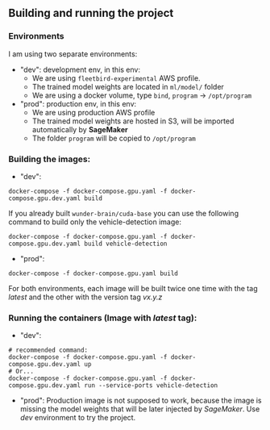 ## Building and running the project

### Environments

I am using two separate environments:

- "dev": development env, in this env:
    - We are using `fleetbird-experimental` AWS profile.
    - The trained model weights are located in `ml/model/` folder
    - We are using a docker volume, type `bind`, `program` -> `/opt/program`
- "prod": production env, in this env:
    - We are using production AWS profile
    - The trained model weights are hosted in S3, will be imported automatically by **SageMaker**
    - The folder `program` will be copied to `/opt/program`
    
### Building the images:

- "dev":

```
docker-compose -f docker-compose.gpu.yaml -f docker-compose.gpu.dev.yaml build
```

If you already built `wunder-brain/cuda-base` you can use the following command to build only the
vehicle-detection image:
```
docker-compose -f docker-compose.gpu.yaml -f docker-compose.gpu.dev.yaml build vehicle-detection
```

- "prod":

```
docker-compose -f docker-compose.gpu.yaml build
```

For both environments, each image will be built twice one time with the tag *latest* and the other with the version tag *vx.y.z*

### Running the containers (Image with *latest* tag):

- "dev":
  
```
# recommended command:
docker-compose -f docker-compose.gpu.yaml -f docker-compose.gpu.dev.yaml up
# Or...
docker-compose -f docker-compose.gpu.yaml -f docker-compose.gpu.dev.yaml run --service-ports vehicle-detection
```

- "prod": Production image is not supposed to work, because the image is missing the model weights
that will be later injected by *SageMaker*. Use *dev* environment to try the project.
